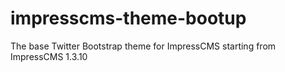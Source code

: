 # impresscms-theme-bootup
The base Twitter Bootstrap theme for ImpressCMS starting from ImpressCMS 1.3.10